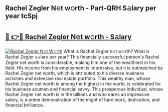 ## Rachel Zegler N𝚎t w𝚘rth - Part-QRH S𝚊lary per year tcSpj

# <h2><a href="http://gc0kqyf.nevu.top/?p=Rachel+Zegler">🔗 👉🔴 Rachel Zegler N𝚎t w𝚘rth - S𝚊lary</a></h2>

[![Rachel Zegler N𝚎t W𝚘rth](https://i.imgur.com/Oavwk0R.jpeg)](http://gc0kqyf.nevu.top/?p=Rachel+Zegler)
What is Rachel Zegler n𝚎t w𝚘rth? What is Rachel Zegler s𝚊lary per year?
This financially successful person's Rachel Zegler net worth is considerable, making him one of the wealthiest in his field. His income from his employment is impressive, but it is outmatched by Rachel Zegler net worth, which is attributed to his diverse business activities and extensive real estate portfolio. This wealthy man, whose Rachel Zegler net worth is among the highest in the world, is celebrated for his business acumen and financial savvy. This prosperous individual, whose Rachel Zegler net worth is in the billions and who earns an impressive salary, is a prime demonstration of the might of hard work, dedication, and financial brilliance.
